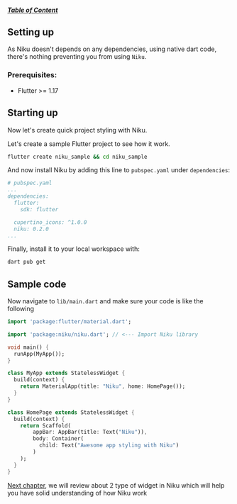 ##### [Table of Content](https://github.com/saltyaom/niku/blob/main/doc/widget/README.md)

## Setting up
As Niku doesn't depends on any dependencies, using native dart code, there's nothing preventing you from using `Niku`.

### Prerequisites:
- Flutter >= 1.17

## Starting up
Now let's create quick project styling with Niku.

Let's create a sample Flutter project to see how it work.
```bash
flutter create niku_sample && cd niku_sample
```

And now install Niku by adding this line to `pubspec.yaml` under `dependencies`:
```yaml
# pubspec.yaml
...
dependencies:
  flutter:
    sdk: flutter

  cupertino_icons: ^1.0.0
  niku: 0.2.0
...
```

Finally, install it to your local workspace with:
```bash
dart pub get
```

## Sample code

Now navigate to `lib/main.dart` and make sure your code is like the following
```dart
import 'package:flutter/material.dart';

import 'package:niku/niku.dart'; // <--- Import Niku library

void main() {
  runApp(MyApp());
}

class MyApp extends StatelessWidget {
  build(context) {
    return MaterialApp(title: "Niku", home: HomePage());
  }
}

class HomePage extends StatelessWidget {
  build(context) {
    return Scaffold(
        appBar: AppBar(title: Text("Niku")),
        body: Container(
          child: Text("Awesome app styling with Niku")
        )
    );
  }
}
```

[Next chapter](https://github.com/saltyaom/niku/blob/main/doc/tutorial/foundation.md), we will review about 2 type of widget in Niku which will help you have solid understanding of how Niku work
